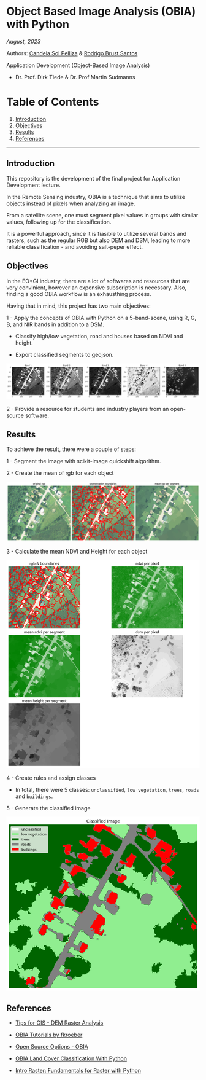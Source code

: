 # Object Based Image Analysis (OBIA) with Python

_August, 2023_ 

Authors: [Candela Sol Pelliza](https://candelasolpelliza.com/) & [Rodrigo Brust Santos](rodrigobrust.com)

Application Development (Object-Based Image Analysis)
    
- Dr. Prof. Dirk Tiede & Dr. Prof Martin Sudmanns

# Table of Contents

1. [Introduction](#introduction)
2. [Objectives](#objectives)
3. [Results](#results)
4. [References](#references)

___ 

## <a id="introduction"></a>Introduction

This repository is the development of the final project for Application Development lecture. 

In the Remote Sensing industry, OBIA is a technique that aims to utilize objects instead of pixels when analyzing an image. 

From a satellite scene, one must segment pixel values in groups with similar values, following up for the classification. 

It is a powerful approach, since it is fiasible to utilize several bands and rasters, such as the regular RGB but also DEM and DSM, leading to more reliable classification - and avoiding salt-peper effect.

## <a id="objectives"></a>Objectives

In the EO*GI industry, there are a lot of softwares and resources that are very convinient, however an expensive subscription is necessary. Also, finding a good OBIA workflow is an exhausthing process. 

Having that in mind, this project has two main objectives: 

1 - Apply the concepts of OBIA with Python on a 5-band-scene, using R, G, B, and NIR bands in addition to a DSM.



- Classify high/low vegetation, road and houses based on NDVI and height.

- Export classified segments to geojson.

![Alt text](images/image.png)

2 - Provide a resource for students and industry players from an open-source software.


## <a id="results"></a>Results

To achieve the result, there were a couple of steps: 

1 - Segment the image with scikit-image quickshift algorithm.

2 - Create the mean of rgb for each object

![Alt text](images/image-3.png)

3 - Calculate the mean NDVI and Height for each object

![Alt text](images/image-2.png)

4 - Create rules and assign classes

- In total, there were 5 classes: `unclassified`, `low vegetation`, `trees`, `roads` and `buildings`.

5 - Generate the classified image 

![Alt text](images/image-4.png)


## <a id="references"></a>References

- [Tips for GIS - DEM Raster Analysis](https://github.com/TipsForGIS/dem-raster-analysis/blob/master/dem.ipynb)

- [OBIA Tutorials by fkroeber](https://github.com/fkroeber/obia_tutorials)

- [Open Source Options - OBIA](https://opensourceoptions.com/blog/python-geographic-object-based-image-analysis-geobia/)

- [OBIA Land Cover Classification With Python](https://towardsdatascience.com/object-based-land-cover-classification-with-python-cbe54e9c9e24)

- [Intro Raster: Fundamentals for Raster with Python](https://www.earthdatascience.org/courses/use-data-open-source-python/intro-raster-data-python/fundamentals-raster-data/open-lidar-raster-python/)

